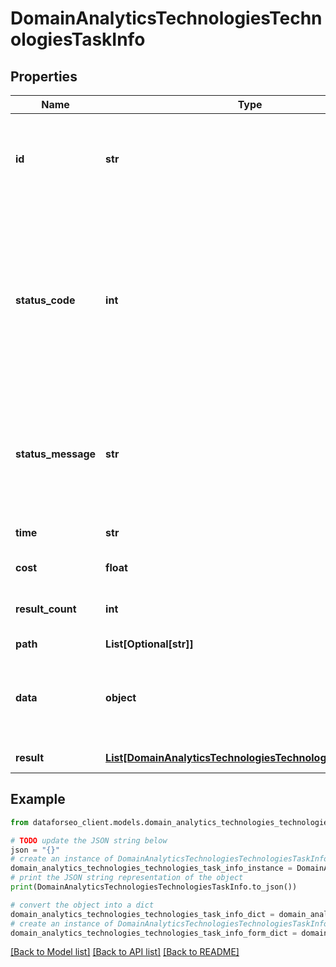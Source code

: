 # DomainAnalyticsTechnologiesTechnologiesTaskInfo


## Properties

Name | Type | Description | Notes
------------ | ------------- | ------------- | -------------
**id** | **str** | task identifier unique task identifier in our system in the UUID format | [optional] 
**status_code** | **int** | status code of the task generated by DataForSEO, can be within the following range: 10000-60000 you can find the full list of the response codes here | [optional] 
**status_message** | **str** | informational message of the task you can find the full list of general informational messages here | [optional] 
**time** | **str** | execution time, seconds | [optional] 
**cost** | **float** | total tasks cost, USD | [optional] 
**result_count** | **int** | number of elements in the result array | [optional] 
**path** | **List[Optional[str]]** | URL path | [optional] 
**data** | **object** | contains the same parameters that you specified in the POST request | [optional] 
**result** | [**List[DomainAnalyticsTechnologiesTechnologiesResultInfo]**](DomainAnalyticsTechnologiesTechnologiesResultInfo.md) | array of results | [optional] 

## Example

```python
from dataforseo_client.models.domain_analytics_technologies_technologies_task_info import DomainAnalyticsTechnologiesTechnologiesTaskInfo

# TODO update the JSON string below
json = "{}"
# create an instance of DomainAnalyticsTechnologiesTechnologiesTaskInfo from a JSON string
domain_analytics_technologies_technologies_task_info_instance = DomainAnalyticsTechnologiesTechnologiesTaskInfo.from_json(json)
# print the JSON string representation of the object
print(DomainAnalyticsTechnologiesTechnologiesTaskInfo.to_json())

# convert the object into a dict
domain_analytics_technologies_technologies_task_info_dict = domain_analytics_technologies_technologies_task_info_instance.to_dict()
# create an instance of DomainAnalyticsTechnologiesTechnologiesTaskInfo from a dict
domain_analytics_technologies_technologies_task_info_form_dict = domain_analytics_technologies_technologies_task_info.from_dict(domain_analytics_technologies_technologies_task_info_dict)
```
[[Back to Model list]](../README.md#documentation-for-models) [[Back to API list]](../README.md#documentation-for-api-endpoints) [[Back to README]](../README.md)


